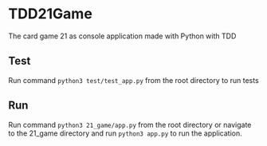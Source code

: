 # TDD21Game
The card game 21 as console application made with Python with TDD

## Test

Run command ``` python3 test/test_app.py ``` from the root directory 
to run tests

## Run

Run command ``` python3 21_game/app.py ``` 
from the root directory or navigate to the 21_game directory
and run  ``` python3 app.py ``` to run the application.

